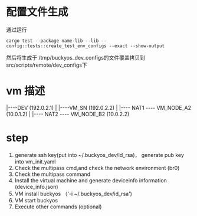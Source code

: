 
# 配置文件生成
通过运行
```
cargo test --package name-lib --lib -- config::tests::create_test_env_configs --exact --show-output 
```
然后将生成于 /tmp/buckyos_dev_configs的文件覆盖拷贝到 src/scripts/remote/dev_configs下


# vm 描述

|----DEV (192.0.2.1) 
|
|----VM_SN (192.0.2.2)
     |
     |---- NAT1 ---- VM_NODE_A2 (10.0.1.2)
     |
     |---- NAT2 ---- VM_NODE_B2 (10.0.2.2)


# step
1. generate ssh key(put into ~/.buckyos_dev/id_rsa)， generate pub key into vm_init.yaml
2. Check the multipass cmd,and check the network environment (br0)
3. Check the multipass command 
4. Install the virtual machine and generate deviceinfo information (device_info.json)
5. VM install buckyos （'-i ~/.buckyos_dev/id_rsa')
6. VM start buckyos
7. Execute other commands (optional)
